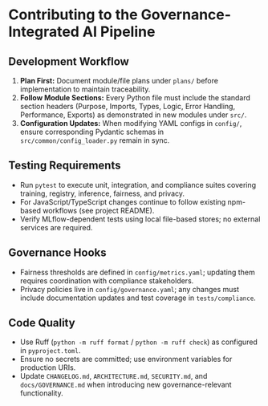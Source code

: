 # Contributing to the Governance-Integrated AI Pipeline

## Development Workflow
1. **Plan First:** Document module/file plans under `plans/` before implementation to maintain traceability.
2. **Follow Module Sections:** Every Python file must include the standard section headers (Purpose, Imports, Types, Logic, Error Handling, Performance, Exports) as demonstrated in new modules under `src/`.
3. **Configuration Updates:** When modifying YAML configs in `config/`, ensure corresponding Pydantic schemas in `src/common/config_loader.py` remain in sync.

## Testing Requirements
- Run `pytest` to execute unit, integration, and compliance suites covering training, registry, inference, fairness, and privacy.
- For JavaScript/TypeScript changes continue to follow existing npm-based workflows (see project README).
- Verify MLflow-dependent tests using local file-based stores; no external services are required.

## Governance Hooks
- Fairness thresholds are defined in `config/metrics.yaml`; updating them requires coordination with compliance stakeholders.
- Privacy policies live in `config/governance.yaml`; any changes must include documentation updates and test coverage in `tests/compliance`.

## Code Quality
- Use Ruff (`python -m ruff format` / `python -m ruff check`) as configured in `pyproject.toml`.
- Ensure no secrets are committed; use environment variables for production URIs.
- Update `CHANGELOG.md`, `ARCHITECTURE.md`, `SECURITY.md`, and `docs/GOVERNANCE.md` when introducing new governance-relevant functionality.
